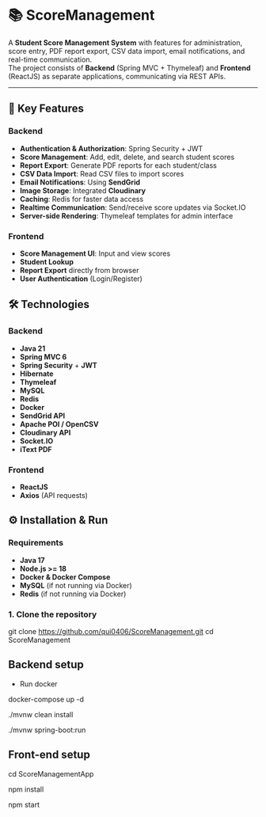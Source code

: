 # 📚 ScoreManagement

A **Student Score Management System** with features for administration, score entry, PDF report export, CSV data import, email notifications, and real-time communication.  
The project consists of **Backend** (Spring MVC + Thymeleaf) and **Frontend** (ReactJS) as separate applications, communicating via REST APIs.


---

## 🚀 Key Features

### Backend
- **Authentication & Authorization**: Spring Security + JWT
- **Score Management**: Add, edit, delete, and search student scores
- **Report Export**: Generate PDF reports for each student/class
- **CSV Data Import**: Read CSV files to import scores
- **Email Notifications**: Using **SendGrid**
- **Image Storage**: Integrated **Cloudinary**
- **Caching**: Redis for faster data access
- **Realtime Communication**: Send/receive score updates via Socket.IO
- **Server-side Rendering**: Thymeleaf templates for admin interface

### Frontend
- **Score Management UI**: Input and view scores
- **Student Lookup**
- **Report Export** directly from browser
- **User Authentication** (Login/Register)


## 🛠 Technologies

### Backend
- **Java 21**
- **Spring MVC 6**
- **Spring Security** + **JWT**
- **Hibernate**
- **Thymeleaf**
- **MySQL**
- **Redis**
- **Docker**
- **SendGrid API**
- **Apache POI / OpenCSV**
- **Cloudinary API**
- **Socket.IO**
- **iText PDF**

### Frontend
- **ReactJS**
- **Axios** (API requests)


## ⚙️ Installation & Run

### Requirements
- **Java 17**
- **Node.js >= 18**
- **Docker & Docker Compose**
- **MySQL** (if not running via Docker)
- **Redis** (if not running via Docker)

### 1. Clone the repository

git clone https://github.com/qui0406/ScoreManagement.git
cd ScoreManagement

## Backend setup
- Run docker
  
docker-compose up -d

./mvnw clean install

./mvnw spring-boot:run

## Front-end setup

cd ScoreManagementApp

npm install

npm start
